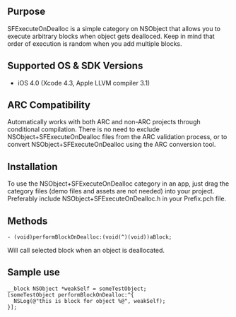 Purpose
--------------

SFExecuteOnDealloc is a simple category on NSObject that allows you to execute arbitrary blocks when object gets dealloced. Keep in mind that order of execution is random when you add multiple blocks.

Supported OS & SDK Versions
-----------------------------

* iOS 4.0 (Xcode 4.3, Apple LLVM compiler 3.1)

ARC Compatibility
------------------

Automatically works with both ARC and non-ARC projects through conditional compilation. There is no need to exclude NSObject+SFExecuteOnDealloc files from the ARC validation process, or to convert NSObject+SFExecuteOnDealloc using the ARC conversion tool.


Installation
--------------

To use the NSObject+SFExecuteOnDealloc category in an app, just drag the category files (demo files and assets are not needed) into your project.
Preferably include NSObject+SFExecuteOnDealloc.h in your Prefix.pch file. 

Methods
--------------

    - (void)performBlockOnDealloc:(void(^)(void))aBlock;
Will call selected block when an object is deallocated.

Sample use
--------------

    __block NSObject *weakSelf = someTestObject;
    [someTestObject performBlockOnDealloc:^{
      NSLog(@"this is block for object %@", weakSelf);
    }];
